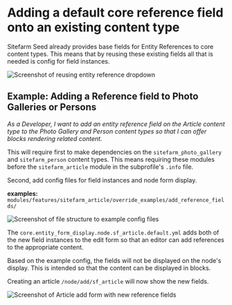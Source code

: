 # Adding a default core reference field onto an existing content type

Sitefarm Seed already provides base fields for Entity References to core content
types. This means that by reusing these existing fields all that is needed is
config for field instances.

![Screenshot of reusing entity reference dropdown](./images/reuse-entity-reference-fields.png)

## Example: Adding a Reference field to Photo Galleries or Persons

*As a Developer, I want to add an entity reference field on the Article content
type to the Photo Gallery and Person content types so that I can offer blocks
rendering related content.*

This will require first to make dependencies on the `sitefarm_photo_gallery`
and `sitefarm_person` content types. This means requiring these modules before
the `sitefarm_article` module in the subprofile's `.info` file.

Second, add config files for field instances and node form display. 

**examples:** `modules/features/sitefarm_article/override_examples/add_reference_fields/`

![Screenshot of file structure to example config files](./images/reference-config-examples.png)

The `core.entity_form_display.node.sf_article.default.yml` adds both of the
new field instances to the edit form so that an editor can add references to the
appropriate content.

Based on the example config, the fields will not be displayed on the node's
display. This is intended so that the content can be displayed in blocks.

Creating an article `/node/add/sf_article` will now show the new fields.

![Screenshot of Article add form with new reference fields](./images/form-showing-new-reference-fields.png)
